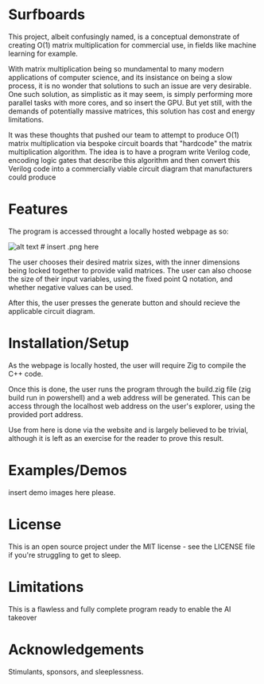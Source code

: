 # Surfboards

This project, albeit confusingly named, is a conceptual demonstrate of creating O(1) matrix multiplication for commercial use, in fields like machine learning for example. 

With matrix multiplication being so mundamental to many modern applications of computer science, and its insistance on being a slow process, it is no wonder that solutions to such an issue are very desirable. One such solution, as simplistic as it may seem, is simply performing more parallel tasks with more cores, and so insert the GPU. But yet still, with the demands of potentially massive matrices, this solution has cost and energy limitations. 

It was these thoughts that pushed our team to attempt to produce O(1) matrix multiplication via bespoke circuit boards that "hardcode" the matrix multiplication algorithm. The idea is to have a program write Verilog code, encoding logic gates that describe this algorithm and then convert this Verilog code into a commercially viable circuit diagram that manufacturers could produce

# Features

The program is accessed throught a locally hosted webpage as so:

![alt text]() # insert .png here

The user chooses their desired matrix sizes, with the inner dimensions being locked together to provide valid matrices. The user can also choose the size of their input variables, using the fixed point Q notation, and whether negative values can be used. 

After this, the user presses the generate button and should recieve the applicable circuit diagram.

# Installation/Setup

As the webpage is locally hosted, the user will require Zig to compile the C++ code. 

Once this is done, the user runs the program through the build.zig file (zig build run in powershell) and a web address will be generated. This can be access through the localhost web address on the user's explorer, using the provided port address. 

Use from here is done via the website and is largely believed to be trivial, although it is left as an exercise for the reader to prove this result.

# Examples/Demos

insert demo images here please.

# License

This is an open source project under the MIT license - see the LICENSE file if you're struggling to get to sleep.

# Limitations

This is a flawless and fully complete program ready to enable the AI takeover

# Acknowledgements

Stimulants, sponsors, and sleeplessness.

